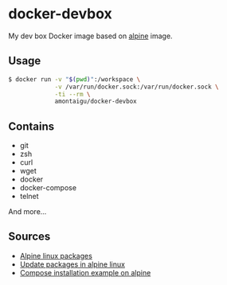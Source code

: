 # docker-devbox

My dev box Docker image based on [alpine](https://hub.docker.com/_/alpine/) image.

## Usage

```bash
$ docker run -v "$(pwd)":/workspace \
             -v /var/run/docker.sock:/var/run/docker.sock \
             -ti --rm \
             amontaigu/docker-devbox
```

## Contains

- git
- zsh
- curl
- wget
- docker
- docker-compose
- telnet

And more...

## Sources

- [Alpine linux packages](https://pkgs.alpinelinux.org/package)
- [Update packages in alpine linux](http://wiki.alpinelinux.org/wiki/Alpine_Linux_package_management#Update_the_Package_list)
- [Compose installation example on alpine](https://github.com/buildkite/docker-buildkite-agent/blob/master/alpine/Dockerfile)
